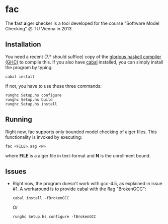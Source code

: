 fac
===
The **f**ast **a**iger **c**hecker is a tool developed for the course "Software Model Checking" @ TU Vienna in 2013.

Installation
------------
You need a recent (7.* should suffice) copy of the [glorious haskell compiler (GHC)](http://haskell.org/ghc) to compile this.
If you also have [cabal](http://haskell.org/cabal) installed, you can simply install the program by typing:

```
cabal install
```

If not, you have to use these three commands:

```
runghc Setup.hs configure
runghc Setup.hs build
runghc Setup.hs install
```

Running
-------
Right now, fac supports only bounded model checking of aiger files. This functionality is invoked by executing:

```
fac <FILE>.aag <N>
```

where **FILE** is a aiger file in text-format and **N** is the unrollment bound.

Issues
------
- Right now, the program doesn't work with gcc-4.5, as explained in issue #1.
  A workaround is to provide cabal with the flag "BrokenGCC":
  
  ```
  cabal install -fBrokenGCC
  ```
  
  Or
  
  ```
  runghc Setup.hs configure -fBrokenGCC
  ```
      
